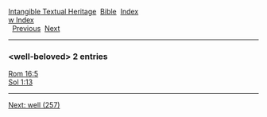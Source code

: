 [Intangible Textual Heritage](../../index)  [Bible](../index) 
[Index](index)   
[w Index](_w_)  
  [Previous](c12351)  [Next](c12353) 

------------------------------------------------------------------------

### &lt;well-beloved&gt; 2 entries

[Rom 16:5](../kjv/rom016.htm#005)  
[Sol 1:13](../kjv/sol001.htm#013)  

------------------------------------------------------------------------

[Next: well (257)](c12353)
